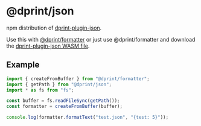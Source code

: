 # @dprint/json

npm distribution of [dprint-plugin-json](https://github.com/dprint/dprint-plugin-json).

Use this with [@dprint/formatter](https://github.com/dprint/js-formatter) or just use @dprint/formatter and download the [dprint-plugin-json WASM file](https://github.com/dprint/dprint-plugin-json/releases).

## Example

```ts
import { createFromBuffer } from "@dprint/formatter";
import { getPath } from "@dprint/json";
import * as fs from "fs";

const buffer = fs.readFileSync(getPath());
const formatter = createFromBuffer(buffer);

console.log(formatter.formatText("test.json", "{test: 5}"));
```
